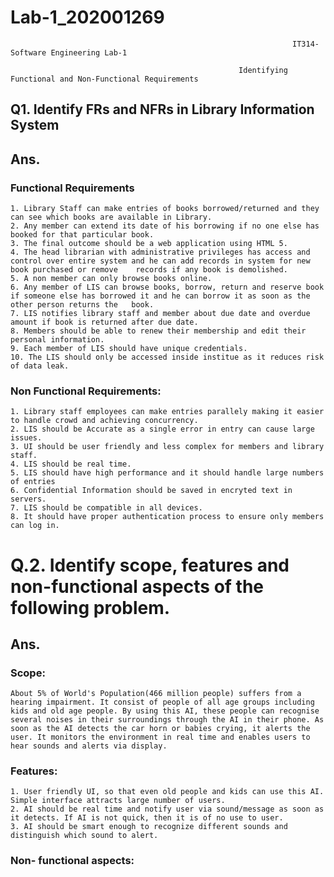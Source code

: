 # Lab-1_202001269

                                                                   IT314-Software Engineering Lab-1

                                                       Identifying Functional and Non-Functional Requirements

## Q1. Identify FRs and NFRs in Library Information System
## Ans. 
### Functional Requirements
    1. Library Staff can make entries of books borrowed/returned and they can see which books are available in Library. 
    2. Any member can extend its date of his borrowing if no one else has booked for that particular book.
    3. The final outcome should be a web application using HTML 5.
    4. The head librarian with administrative privileges has access and control over entire system and he can add records in system for new book purchased or remove    records if any book is demolished.  
    5. A non member can only browse books online.
    6. Any member of LIS can browse books, borrow, return and reserve book if someone else has borrowed it and he can borrow it as soon as the other person returns the   book.
    7. LIS notifies library staff and member about due date and overdue amount if book is returned after due date.
    8. Members should be able to renew their membership and edit their personal information.
    9. Each member of LIS should have unique credentials.
    10. The LIS should only be accessed inside institue as it reduces risk of data leak. 
    
### Non Functional Requirements:
    1. Library staff employees can make entries parallely making it easier to handle crowd and achieving concurrency. 
    2. LIS should be Accurate as a single error in entry can cause large issues.
    3. UI should be user friendly and less complex for members and library staff.
    4. LIS should be real time.
    5. LIS should have high performance and it should handle large numbers of entries 
    6. Confidential Information should be saved in encryted text in servers.
    7. LIS should be compatible in all devices.
    8. It should have proper authentication process to ensure only members can log in.

# Q.2. Identify scope, features and non-functional aspects of the following problem.
## Ans.
### Scope: 
    About 5% of World's Population(466 million people) suffers from a hearing impairment. It consist of people of all age groups including kids and old age people. By using this AI, these people can recognise several noises in their surroundings through the AI in their phone. As soon as the AI detects the car horn or babies crying, it alerts the user. It monitors the environment in real time and enables users to hear sounds and alerts via display.      

### Features:
    1. User friendly UI, so that even old people and kids can use this AI. Simple interface attracts large number of users.
    2. AI should be real time and notify user via sound/message as soon as it detects. If AI is not quick, then it is of no use to user.
    3. AI should be smart enough to recognize different sounds and distinguish which sound to alert.

### Non- functional aspects:
    
